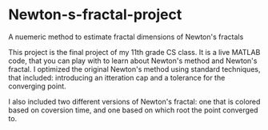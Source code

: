 # Newton-s-fractal-project
A nuemeric method to estimate fractal dimensions of Newton's fractals

This project is the final project of my 11th grade CS class.
It is a live MATLAB code, that you can play with to learn about Newton's method and Newton's fractal.
I optimized the original Newton's method using standard techniques, that included: introducing an itteration cap and a tolerance for the converging point.

I also included two different versions of Newton's fractal: one that is colored based on coversion time, and one based on which root the point converged to.
